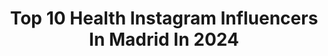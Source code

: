 ---
title: Top 10 Health Instagram Influencers In Madrid In 2024
description: >-
  Find top health Instagram influencers in Madrid in 2024. Most popular hashtags: #madrid #health #fitness #fashion.
platform: Instagram
hits: 74
text_top: Identify the best Instagram profiles on inBeat.
text_bottom: Our platform has 74 Instagram influencers like this in Madrid, Spain for you to work with.
profiles:
  - username: "gammafoto"
    fullname: >-
      GAMMAFOTO
    bio: >-
      Spanish photographer focused on male photograhy, specially fitness. Follow my work! All comments are appreciated! 🌍 Madrid (Spain)
    location: "Spain"
    followers: 39946
    engagement: 282
    commentsToLikes: 0.032389
    id: ck5byyu8sq4b50i116z4ame2i
    verified: false
    hashtags: "#miami, #marcuseaustralia, #fitnessmodel, #boy"
  - username: "alejandrocorzo"
    fullname: >-
      ALEJANDRO CORZO
    bio: >-
      🔸ENTRENADOR PERSONAL (FUNCIONAL-HIIT-PILATES) 🔸MODELO 🔸PERIODISTA
    location: "Spain"
    followers: 57777
    engagement: 131
    commentsToLikes: 0.052177
    id: ck55ob2lx803q0i11ugxuqxax
    verified: true
    hashtags: "#modeling, #model, #exercise, #entrenadorpersonal"
  - username: "_lalomarin"
    fullname: >-
      𝗟 𝗔 𝗟 𝗢   𝗠 𝗔 𝗥 𝗜 𝗡
    bio: >-
      Internacional @zumba Presenter Profesor Educación Fisica #zumbalalomarin 🇨🇱 Chileno 📩 lalo.eventos@gmail.com 🎥 YOUTUBER 👇
    location: "Spain"
    followers: 23778
    engagement: 323
    commentsToLikes: 0.039733
    id: ck14kxzxirw190i19ohqso23f
    verified: false
    hashtags: "#espa, #zumbachile, #zumbaclass, #proyectafit"
  - username: "juanimieres"
    fullname: >-
      Juani Mieres
    bio: >-
      🇦🇷 🇪🇸 Professional Padel Player 🎾 @worldpadeltour_oficial 👥 @javigarrido10 🗣 @mieres.diego 🎥 @puzzlecomunicaciones
    location: "Spain"
    followers: 60366
    engagement: 186
    commentsToLikes: 0.020267
    id: ck1370vua98bx0i19ux16notw
    verified: true
    hashtags: "#game, #training, #instasport, #brands"
  - username: "noemigolf1"
    fullname: >-
      Noemi Jimenez Martin ♏️🌸🦋🙏🏻
    bio: >-
      ASU Alumni Golf Professional & Events GM Founder @linkedbysports 🏠Marbella 📍Madrid ⛳️ @fincacortesin ⌚️ @tagheuer 👚@chervo.official 👟 @skechersspain
    location: "Spain"
    followers: 10816
    engagement: 314
    commentsToLikes: 0.056006
    id: ck6tutcxpiaty0j71njo54ddq
    verified: false
    hashtags: "#linkedbysports, #prospainteam2021, #madrid, #spain"
  - username: "madridcongusto"
    fullname: >-
      Sonia 🙋🏼‍♀️ | Madrid con Gusto
    bio: >-
      🔥Sólo recomendaciones🔥 📍Madrid: Restaurantes, Viajes & Productos 📍Valencia en @valenciacongusto ✍🏼: hola@madridcongusto.com
    location: "Spain"
    followers: 98970
    engagement: 260
    commentsToLikes: 0.057353
    id: ck15uihjync3u0i1951m0xz6z
    verified: false
    hashtags: "#meatporn, #terraza, #arroz, #madridburger"
  - username: "bea_brina"
    fullname: >-
      Beatriz Jambrina Sánchez
    bio: >-
      Publicist | Content creator Zamora I Madrid I León I Salam. I Vallad. Collabs: bea_brina@hotmail.com @nordgreenofficial (50+15%offBEABR)
    location: "Spain"
    followers: 104625
    engagement: 236
    commentsToLikes: 0.049031
    id: ck13b4pdttnsf0i19lt34o4l0
    verified: false
    hashtags: "#quemepongohoy, #looknavidad, #skincaretips, #tratamientofacial"
  - username: "rosabelgomez_"
    fullname: >-
      Rosabel Gómez ♡
    bio: >-
      Soy nutri en @rosabelnutricion 🧠 self-love • lifestyle • easy recipes 💌 collabsrosabelgomez@gmail.com Sevilla 📍Madrid
    location: "Spain"
    followers: 75413
    engagement: 92
    commentsToLikes: 0.158112
    id: clogkxtuxrocf0j08hen0pexw
    verified: false
    hashtags: "#ideasdesayuno, #travel, #recipes, #saludable"
  - username: "carolina_ferrer_"
    fullname: >-
      Carolina Ferrer
    bio: >-
      Viajes en familia | Recetas | Health coach 🍋🤎 RINGANA target 10 ☆ Libro de recetas, salud, blog y demás ▼
    location: "Spain"
    followers: 129834
    engagement: 29
    commentsToLikes: 0.035139
    id: ck133yiuzud8g0i196f9tcm77
    verified: true
    hashtags: "#cocinacasera, #recetasfaciles, #ringanabig5, #recetassaludables"
  - username: "_mauricio_morales_"
    fullname: >-
      Hitano Jereles
    bio: >-
      🎬 ACTOR 🍷 Jerezano 💃🏾 Flamenco 💪🏽 Deportista 🕺🏾 Bailongo 🔥 the pary lives in me Jeré 🌍 Madrid 👤REPRESENTANTE👇🏽👉🏽@soniabaenaactores 🎬🎞📽
    location: "Spain"
    followers: 12456
    engagement: 833
    commentsToLikes: 0.039456
    id: ck5cc8jqrgwo20i11rwgta6eg
    verified: false
    hashtags: "#jerez, #mauriciomorales, #shooting, #madrid"
---